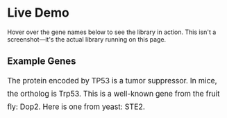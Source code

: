 # Live Demo

Hover over the gene names below to see the library in action. This isn't a screenshot—it's the actual library running on this page.

## Example Genes

<p style="font-size: 1.2em; line-height: 1.8;">
  The protein encoded by <span class="gene-tooltip" data-species="human">TP53</span> is a tumor suppressor.
  In mice, the ortholog is <span class="gene-tooltip" data-species="mouse">Trp53</span>.
  This is a well-known gene from the fruit fly: <span class="gene-tooltip" data-species="7227">Dop2</span>.
  Here is one from yeast: <span class="gene-tooltip" data-species="559292">STE2</span>.
</p>

<script src="../dist/gene-tooltip.umd.js"></script>
<script>
        document.addEventListener('DOMContentLoaded', () => {
            GeneTooltip.init();
        });
</script>